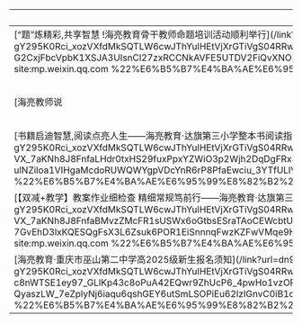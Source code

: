 | Title | Account | Date |
|---|---|---|
| [“题”炼精彩,共享智慧 !海亮教育骨干教师命题培训活动顺利举行](/link?url=dn9a_-gY295K0Rci_xozVXfdMkSQTLW6cwJThYulHEtVjXrGTiVgS04RRwwHMWxUGTFs7KTB5wXw3vcBxwZVHVqXa8Fplpd9Mob_7EIHNC8vVllJOpaB-DfW-FCrst7z5AtNXjjJ6Sy8tzYfAwsLYgIjJ8KFJ_JNdFS1zPGG46r-G2CxjFbcVpbK1XSJA3UIsnCl27zxRCCNkAVFE5UTDV2FiQvXNODq60uDMruvloURtejIYRTnvFnGKLjB9OnBQ6syC6HJUeFAe0f8bRARvQ..&type=2&query=%E6%99%BA%E6%85%A7%E4%BD%9C%E4%B8%9A site:mp.weixin.qq.com %22%E6%B5%B7%E4%BA%AE%E6%95%99%E8%82%B2%22&token=09826EAC0C0A4BFB24251EA243CD4A7B246C1A41687F5C7B) |  | 2022-08-31 |
| [海亮教师说 | 看完这个,你就知道为什么这家学校的历史组这么厉害了!](/link?url=dn9a_-gY295K0Rci_xozVXfdMkSQTLW6cwJThYulHEtVjXrGTiVgS04RRwwHMWxUGTFs7KTB5wXw3vcBxwZVHVqXa8Fplpd9Mob_7EIHNC8vVllJOpaB-DfW-FCrst7z5AtNXjjJ6Sy8tzYfAwsLYsZpuZpDLUVWOufIj2Qml-SJQcPZgUV2LqzDNT97F8pTkNo3SAYIWIoIIiRQ2Cy_ffObs_rY8BYojY7btPi_lZspUg8DSf7M0o5mJp5TsVOK5ltBss3Ckv6TJmCU1UgHwQ..&type=2&query=%E6%99%BA%E6%85%A7%E4%BD%9C%E4%B8%9A site:mp.weixin.qq.com %22%E6%B5%B7%E4%BA%AE%E6%95%99%E8%82%B2%22&token=09826EAC0C0A4BFB24251EA243CD4A7B246C1A41687F5C7B) |  | 2022-11-16 |
| [书籍启迪智慧,阅读点亮人生——海亮教育·达旗第三小学整本书阅读指导课研讨活动](/link?url=dn9a_-gY295K0Rci_xozVXfdMkSQTLW6cwJThYulHEtVjXrGTiVgS04RRwwHMWxUGTFs7KTB5wXw3vcBxwZVHVqXa8Fplpd9xl9S3phNLfCQZxEpfghb-1U9gGkZYuKx1NGvZ-VX_7aKNh8J8FnfaLHdr0txHS29fuxPpxYZWiO3p2Wjh2DqDgFRx3WLZnVANhoo6MJgQ3T-ulNZiloa1VIHgaMcdoRUWQWYgpVDcYnR6rP8PfaEwciu_3YTfULlVLGGY3zboltFkDr8IT4KYw..&type=2&query=%E6%99%BA%E6%85%A7%E4%BD%9C%E4%B8%9A site:mp.weixin.qq.com %22%E6%B5%B7%E4%BA%AE%E6%95%99%E8%82%B2%22&token=09826EAC0C0A4BFB24251EA243CD4A7B246C1A41687F5C7B) |  | 2023-11-13 |
| [【双减+教学】教案作业细检查  精细常规笃前行——海亮教育·达旗第三小学期末教学常规检查活动](/link?url=dn9a_-gY295K0Rci_xozVXfdMkSQTLW6cwJThYulHEtVjXrGTiVgS04RRwwHMWxUGTFs7KTB5wXw3vcBxwZVHVqXa8Fplpd9xl9S3phNLfCQZxEpfghb-1U9gGkZYuKx1NGvZ-VX_7aKNh8J8FnfaBMvzZMcFR1sUSWx6oGtbsESraTAoCEWcbtU2J-7GvEhD3lxKQESQgFsX3L6Zsuk6POR1EiSnnnqFwzKZFwVMqe9HEdykc3RedOFEAcNd4xFP9Z8w9mg2bhe0WC6Sbi7DA..&type=2&query=%E6%99%BA%E6%85%A7%E4%BD%9C%E4%B8%9A site:mp.weixin.qq.com %22%E6%B5%B7%E4%BA%AE%E6%95%99%E8%82%B2%22&token=09826EAC0C0A4BFB24251EA243CD4A7B246C1A41687F5C7B) |  | 2023-12-15 |
| [海亮教育·重庆市巫山第二中学高2025级新生报名须知](/link?url=dn9a_-gY295K0Rci_xozVXfdMkSQTLW6cwJThYulHEtVjXrGTiVgS04RRwwHMWxUGTFs7KTB5wXw3vcBxwZVHVqXa8Fplpd9q1B3Z1Q6v6yzb7wm3sw36geBsncCv-c8nWTSE1ey97_GLlKp43c8oPuA42EQwr9ZhUcP6_4pwHo1vzOP9QCAXKPavKjCI_UfCifrwXKMly8Zc-HkD-QyaszLW_7eZplyNj6iaqu6qshGEY6utSmLSOPiEu62lzIGnvC0iB1cP2r1AfaFW2DefQ..&type=2&query=%E6%99%BA%E6%85%A7%E4%BD%9C%E4%B8%9A site:mp.weixin.qq.com %22%E6%B5%B7%E4%BA%AE%E6%95%99%E8%82%B2%22&token=09826EAC0C0A4BFB24251EA243CD4A7B246C1A41687F5C7B) |  | 2025-06-30 |
